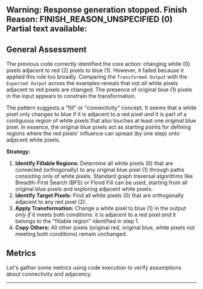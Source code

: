 Warning: Response generation stopped. Finish Reason: FINISH_REASON_UNSPECIFIED (0)
Partial text available:
---
## General Assessment

The previous code correctly identified the core action: changing white (0) pixels adjacent to red (2) pixels to blue (1). However, it failed because it applied this rule too broadly. Comparing the `Transformed Output` with the `Expected Output` across the examples reveals that not *all* white pixels adjacent to red pixels are changed. The presence of original blue (1) pixels in the input appears to constrain the transformation.

The pattern suggests a "fill" or "connectivity" concept. It seems that a white pixel only changes to blue if it is adjacent to a red pixel *and* it is part of a contiguous region of white pixels that also touches at least one *original* blue pixel. In essence, the original blue pixels act as starting points for defining regions where the red pixels' influence can spread (by one step) onto adjacent white pixels.

**Strategy:**

1.  **Identify Fillable Regions:** Determine all white pixels (0) that are connected (orthogonally) to any original blue pixel (1) through paths consisting only of white pixels. Standard graph traversal algorithms like Breadth-First Search (BFS) or Flood Fill can be used, starting from all original blue pixels and exploring adjacent white pixels.
2.  **Identify Target Pixels:** Find all white pixels (0) that are orthogonally adjacent to any red pixel (2).
3.  **Apply Transformation:** Change a white pixel to blue (1) in the output *only if* it meets both conditions: it is adjacent to a red pixel *and* it belongs to the "fillable region" identified in step 1.
4.  **Copy Others:** All other pixels (original red, original blue, white pixels not meeting both conditions) remain unchanged.

## Metrics

Let's gather some metrics using code execution to verify assumptions about connectivity and adjacency.


---

